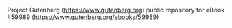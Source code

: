Project Gutenberg (https://www.gutenberg.org) public repository for
eBook #59989 (https://www.gutenberg.org/ebooks/59989)
